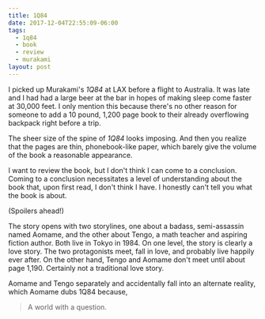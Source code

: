 ```yaml
---
title: 1Q84
date: 2017-12-04T22:55:09-06:00
tags:
  - 1q84
  - book
  - review
  - murakami
layout: post
---
```


I picked up Murakami's _1Q84_ at LAX before a flight to Australia. It was late and I had had a large beer at the bar in hopes of making sleep come faster at 30,000 feet. I only mention this because there's no other reason for someone to add a 10 pound, 1,200 page book to their already overflowing backpack right before a trip.

The sheer size of the spine of _1Q84_ looks imposing. And then you realize that the pages are thin, phonebook-like paper, which barely give the volume of the book a reasonable appearance.

I want to review the book, but I don't think I can come to a conclusion. Coming to a conclusion necessitates a level of understanding about the book that, upon first read, I don't think I have. I honestly can't tell you what the book is about.

(Spoilers ahead!)

The story opens with two storylines, one about a badass, semi-assassin named Aomame, and the other about Tengo, a math teacher and aspiring fiction author. Both live in Tokyo in 1984. On one level, the story is clearly a love story. The two protagonists meet, fall in love, and probably live happily ever after. On the other hand, Tengo and Aomame don't meet until about page 1,190. Certainly not a traditional love story.

Aomame and Tengo separately and accidentally fall into an alternate reality, which Aomame dubs 1Q84 because,

> A world with a question.

